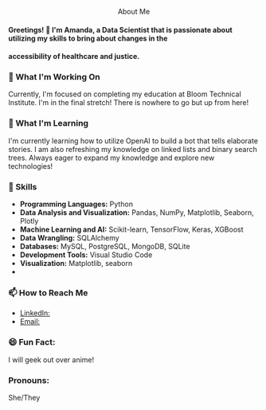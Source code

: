 <p align="center">About Me</p>

#### Greetings! 👋 I'm Amanda, a Data Scientist that is passionate about utilizing my skills to bring about changes in the
#### accessibility of healthcare and justice. 

### 🔭 What I'm Working On

Currently, I'm focused on completing my education at Bloom Technical Institute. 
I'm in the final stretch! There is nowhere to go but up from here!

### 🌱 What I'm Learning

I'm currently learning how to utilize OpenAI to build a bot that tells elaborate stories. I am also refreshing my knowledge on
linked lists and binary search trees. Always eager to expand my knowledge and explore new technologies!

### 💼 Skills

- **Programming Languages:**
             Python
- **Data Analysis and Visualization:**
             Pandas, NumPy, Matplotlib, Seaborn, Plotly
- **Machine Learning and AI:**
             Scikit-learn, TensorFlow, Keras, XGBoost
- **Data Wrangling:**
             SQLAlchemy
- **Databases:**
             MySQL, PostgreSQL, MongoDB, SQLite
- **Development Tools:**
             Visual Studio Code
- **Visualization:**
             Matplotlib, seaborn
-
### 📫 How to Reach Me

- [LinkedIn: ](www.linkedin.com/in/ajramos202)
- [Email: ](ajramos202@gmail.com)

### 😄 Fun Fact:
I will geek out over anime!

### Pronouns:
She/They

<!--
**ajramos202/ajramos202** is a ✨ _special_ ✨ repository because its `README.md` (this file) appears on your GitHub profile.

Here are some ideas to get you started:

- 🔭 I’m currently working on ...
- 🌱 I’m currently learning ...
- 👯 I’m looking to collaborate on ...
- 🤔 I’m looking for help with ...
- 💬 Ask me about ...
- 📫 How to reach me: ...
- 😄 Pronouns: ...
- ⚡ Fun fact: ...
-->
